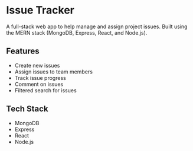 # Issue Tracker

A full-stack web app to help manage and assign project issues. Built using the MERN stack (MongoDB, Express, React, and Node.js).

## Features

* Create new issues
* Assign issues to team members
* Track issue progress
* Comment on issues
* Filtered search for issues

## Tech Stack

* MongoDB
* Express
* React
* Node.js

